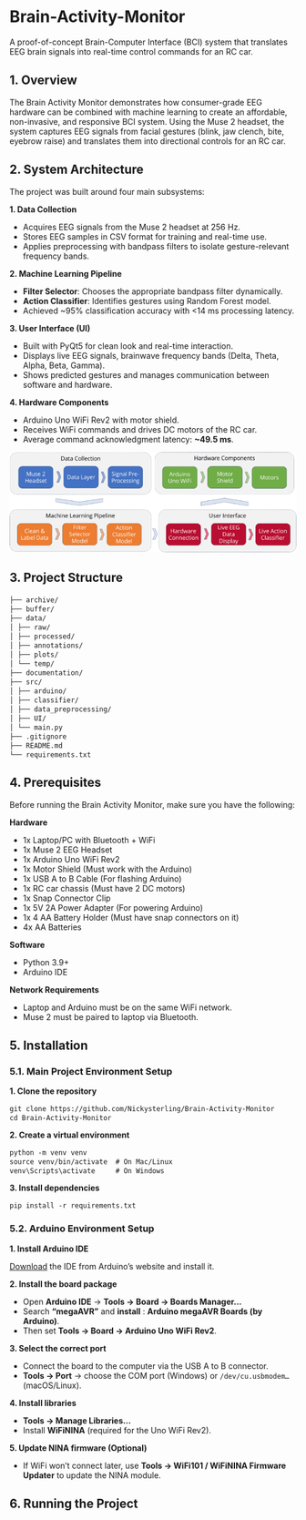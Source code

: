 # Brain-Activity-Monitor

A proof-of-concept Brain-Computer Interface (BCI) system that translates EEG brain signals into real-time control commands for an RC car.

## 1. Overview

The Brain Activity Monitor demonstrates how consumer-grade EEG hardware can be combined with machine learning to create an  affordable, non-invasive, and responsive BCI system. Using the  Muse 2 headset, the system captures EEG signals from facial gestures (blink, jaw clench, bite, eyebrow raise) and translates them into directional controls for an RC car.

## 2. System Architecture

The project was built around four main subsystems:

**1. Data Collection**

* Acquires EEG signals from the Muse 2 headset at 256 Hz.
* Stores EEG samples in CSV format for training and real-time use.
* Applies preprocessing with bandpass filters to isolate gesture-relevant frequency bands.

**2. Machine Learning Pipeline**

* **Filter Selector**: Chooses the appropriate bandpass filter dynamically.
* **Action Classifier**: Identifies gestures using Random Forest model.
* Achieved ~95% classification accuracy with <14 ms processing latency.

**3. User Interface (UI)**

* Built with PyQt5 for clean look and real-time interaction.
* Displays live EEG signals, brainwave frequency bands (Delta, Theta, Alpha, Beta, Gamma).
* Shows predicted gestures and manages communication between software and hardware.

**4. Hardware Components**

* Arduino Uno WiFi Rev2 with motor shield.
* Receives WiFi commands and drives DC motors of the RC car.
* Average command acknowledgment latency: **~49.5 ms**.

![System Architecture](https://github.com/Nickysterling/Brain-Activity-Monitor/blob/main/documentation/img/README/system_architecture.png?raw=true "System Architecture")

## 3. Project Structure

```
├── archive/
├── buffer/
├── data/
│ ├── raw/
│ ├── processed/
│ ├── annotations/
│ ├── plots/
│ └── temp/
├── documentation/
├── src/
│ ├── arduino/
│ ├── classifier/
│ ├── data_preprocessing/
│ ├── UI/
│ └── main.py
├── .gitignore
├── README.md
└── requirements.txt
```

## 4. Prerequisites

Before running the Brain Activity Monitor, make sure you have the following:

**Hardware**

* 1x Laptop/PC with Bluetooth + WiFi
* 1x Muse 2 EEG Headset
* 1x Arduino Uno WiFi Rev2
* 1x Motor Shield (Must work with the Arduino)
* 1x USB A to B Cable (For flashing Arduino)
* 1x RC car chassis (Must have 2 DC motors)
* 1x Snap Connector Clip
* 1x 5V 2A Power Adapter (For powering Arduino)
* 1x 4 AA Battery Holder (Must have snap connectors on it)
* 4x AA Batteries

**Software**

* Python 3.9+
* Arduino IDE

**Network Requirements**

* Laptop and Arduino must be on the same WiFi network.
* Muse 2 must be paired to laptop via Bluetooth.

## 5. Installation

### 5.1. Main Project Environment Setup

**1. Clone the repository**

```
git clone https://github.com/Nickysterling/Brain-Activity-Monitor
cd Brain-Activity-Monitor
```

**2. Create a virtual environment**

```
python -m venv venv
source venv/bin/activate  # On Mac/Linux
venv\Scripts\activate     # On Windows
```

**3. Install dependencies**

```
pip install -r requirements.txt
```

### 5.2. Arduino Environment Setup

**1. Install Arduino IDE**

[Download](https://www.arduino.cc/en/software/) the IDE from Arduino’s website and install it.

**2. Install the board package**

* Open **Arduino IDE** → **Tools → Board → Boards Manager…**
* Search **“megaAVR”** and  **install** :  **Arduino megaAVR Boards (by Arduino)**.
* Then set **Tools → Board → Arduino Uno WiFi Rev2**.

**3. Select the correct port**

* Connect the board to the computer via the USB A to B connector.
* **Tools → Port** → choose the COM port (Windows) or `/dev/cu.usbmodem…` (macOS/Linux).

**4. Install libraries**

* **Tools → Manage Libraries…**
* Install **WiFiNINA** (required for the Uno WiFi Rev2).

**5. Update NINA firmware (Optional)**

* If WiFi won’t connect later, use **Tools → WiFi101 / WiFiNINA Firmware Updater** to update the NINA module.

## 6. Running the Project
